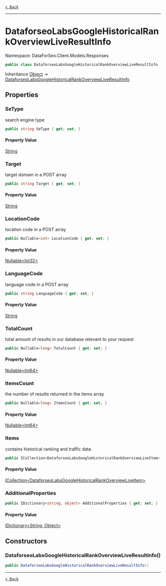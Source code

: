 [`< Back`](./)

---

# DataforseoLabsGoogleHistoricalRankOverviewLiveResultInfo

Namespace: DataForSeo.Client.Models.Responses

```csharp
public class DataforseoLabsGoogleHistoricalRankOverviewLiveResultInfo
```

Inheritance [Object](https://docs.microsoft.com/en-us/dotnet/api/system.object) → [DataforseoLabsGoogleHistoricalRankOverviewLiveResultInfo](./dataforseo.client.models.responses.dataforseolabsgooglehistoricalrankoverviewliveresultinfo)

## Properties

### **SeType**

search engine type

```csharp
public string SeType { get; set; }
```

#### Property Value

[String](https://docs.microsoft.com/en-us/dotnet/api/system.string)<br>

### **Target**

target domain in a POST array

```csharp
public string Target { get; set; }
```

#### Property Value

[String](https://docs.microsoft.com/en-us/dotnet/api/system.string)<br>

### **LocationCode**

location code in a POST array

```csharp
public Nullable<int> LocationCode { get; set; }
```

#### Property Value

[Nullable&lt;Int32&gt;](https://docs.microsoft.com/en-us/dotnet/api/system.nullable-1)<br>

### **LanguageCode**

language code in a POST array

```csharp
public string LanguageCode { get; set; }
```

#### Property Value

[String](https://docs.microsoft.com/en-us/dotnet/api/system.string)<br>

### **TotalCount**

total amount of results in our database relevant to your request

```csharp
public Nullable<long> TotalCount { get; set; }
```

#### Property Value

[Nullable&lt;Int64&gt;](https://docs.microsoft.com/en-us/dotnet/api/system.nullable-1)<br>

### **ItemsCount**

the number of results returned in the items array

```csharp
public Nullable<long> ItemsCount { get; set; }
```

#### Property Value

[Nullable&lt;Int64&gt;](https://docs.microsoft.com/en-us/dotnet/api/system.nullable-1)<br>

### **Items**

contains historical ranking and traffic data

```csharp
public ICollection<DataforseoLabsGoogleHistoricalRankOverviewLiveItem> Items { get; set; }
```

#### Property Value

[ICollection&lt;DataforseoLabsGoogleHistoricalRankOverviewLiveItem&gt;](./dataforseo.client.models.dataforseolabsgooglehistoricalrankoverviewliveitem)<br>

### **AdditionalProperties**

```csharp
public IDictionary<string, object> AdditionalProperties { get; set; }
```

#### Property Value

[IDictionary&lt;String, Object&gt;](https://docs.microsoft.com/en-us/dotnet/api/system.collections.generic.idictionary-2)<br>

## Constructors

### **DataforseoLabsGoogleHistoricalRankOverviewLiveResultInfo()**

```csharp
public DataforseoLabsGoogleHistoricalRankOverviewLiveResultInfo()
```

---

[`< Back`](./)

